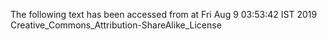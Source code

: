 The following text has been accessed from at Fri Aug 9 03:53:42 IST 2019
Creative_Commons_Attribution-ShareAlike_License
